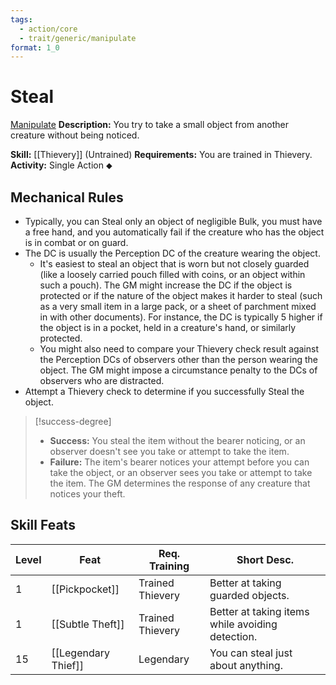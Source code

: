 ```yaml
---
tags:
  - action/core
  - trait/generic/manipulate
format: 1_0
---
```

# Steal [](#Actions "Single Action")

[Manipulate](Manipulate.md "General Trait")
**Description:** You try to take a small object from another creature without being noticed. 

**Skill:** [[Thievery]] (Untrained)
**Requirements:** You are trained in Thievery.
**Activity:** Single Action ⬥

## Mechanical Rules

- Typically, you can Steal only an object of negligible Bulk, you must have a free hand, and you automatically fail if the creature who has the object is in combat or on guard.  
- The DC is usually the Perception DC of the creature wearing the object. 
	- It's easiest to steal an object that is worn but not closely guarded (like a loosely carried pouch filled with coins, or an object within such a pouch). The GM might increase the DC if the object is protected or if the nature of the object makes it harder to steal (such as a very small item in a large pack, or a sheet of parchment mixed in with other documents). For instance, the DC is typically 5 higher if the object is in a pocket, held in a creature's hand, or similarly protected.  
	- You might also need to compare your Thievery check result against the Perception DCs of observers other than the person wearing the object. The GM might impose a circumstance penalty to the DCs of observers who are distracted. 
- Attempt a Thievery check to determine if you successfully Steal the object.

> [!success-degree]
>- **Success:** You steal the item without the bearer noticing, or an observer doesn't see you take or attempt to take the item. 
>- **Failure:** The item's bearer notices your attempt before you can take the object, or an observer sees you take or attempt to take the item. The GM determines the response of any creature that notices your theft.

## Skill Feats

| Level | Feat                | Req. Training    | Short Desc.                                      |
| ----- | ------------------- | ---------------- | ------------------------------------------------ |
| 1     | [[Pickpocket]]      | Trained Thievery | Better at taking guarded objects.                |
| 1     | [[Subtle Theft]]    | Trained Thievery | Better at taking items while avoiding detection. |
| 15    | [[Legendary Thief]] | Legendary        | You can steal just about anything.               |
